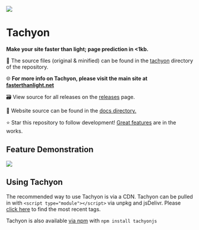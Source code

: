 ![](https://raw.githubusercontent.com/weebney/tachyon/main/docs/res/favicon.svg)

# Tachyon
**Make your site faster than light; page prediction in <1kb.**

🧰 The source files (original & minified) can be found in the [tachyon](https://github.com/weebney/tachyon/blob/main/tachyon/) directory of the repository.

🌐 **For more info on Tachyon, please visit the main site at [fasterthanlight.net](https://fasterthanlight.net)**

🗃 View source for all releases on the [releases](https://github.com/weebney/tachyon/releases) page.

📌 Website source can be found in the [docs directory.](https://github.com/weebney/tachyon/tree/main/docs) 

⭐ Star this repository to follow development! [Great features](https://fasterthanlight.net/#devr) are in the works.

## Feature Demonstration

![](https://raw.githubusercontent.com/weebney/tachyon/main/docs/res/tachyonDemo.gif)

## Using Tachyon
The recommended way to use Tachyon is via a CDN. Tachyon can be pulled in with `<script type="module"></script>` via unpkg and jsDelivr. Please [click here](https://fasterthanlight.net/) to find the most recent tags.

Tachyon is also available [via npm](https://www.npmjs.com/package/tachyonjs) with `npm install tachyonjs`
